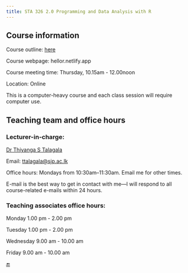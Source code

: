 ```yaml
---
title: STA 326 2.0 Programming and Data Analysis with R
---
```


## Course information

Course outline: [here](/courseoutline/STA326_2_Programming_and_Data_Analysis_with_R.pdf)

Course webpage: hellor.netlify.app

Course meeting time: Thursday, 10.15am - 12.00noon

Location: Online

This is a computer-heavy course and each class session will require computer use. 


## Teaching team and office hours

### Lecturer-in-charge: 

[Dr Thiyanga S Talagala](https://thiyanga.netlify.com/)

Email: ttalagala@sjp.ac.lk

Office hours: Mondays from 10:30am–11:30am. Email me for other times.

E-mail is the best way to get in contact with me—I will respond to all course-related e-mails within 24 hours.

### Teaching associates office hours:

Monday 1.00 pm - 2.00 pm

Tuesday  1.00 pm - 2.00 pm

Wednesday 9.00 am - 10.00 am

Friday 9.00 am - 10.00 am

[🔚](/helpdesk/)
